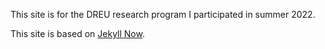 This site is for the DREU research program I participated in summer 2022.  

This site is based on [Jekyll Now](https://github.com/barryclark/jekyll-now).

